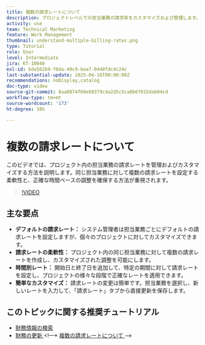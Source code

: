 ```yaml
---
title: 複数の請求レートについて
description: プロジェクトレベルでの担当業務の請求率をカスタマイズおよび管理します。
activity: use
team: Technical Marketing
feature: Work Management
thumbnail: understand-multiple-billing-rates.png
type: Tutorial
role: User
level: Intermediate
jira: KT-10048
exl-id: bda562b9-f8da-49c9-bea7-0440fdc4c24c
last-substantial-update: 2025-04-16T00:00:00Z
recommendations: noDisplay,catalog
doc-type: video
source-git-commit: 8aa0874f60e60379cda2d5c5ca0b6f015dab04cd
workflow-type: tm+mt
source-wordcount: '173'
ht-degree: 10%

---
```



# 複数の請求レートについて

このビデオでは、プロジェクト内の担当業務の請求レートを管理およびカスタマイズする方法を説明します。&#x200B;同じ担当業務に対して複数の請求レートを設定する柔軟性と、正確な時間ベースの調整を確保する方法が重視されます。&#x200B;


>[!VIDEO](https://video.tv.adobe.com/v/3457652/?quality=12&learn=on&enablevpops)

## 主な要点


* **デフォルトの請求レート：** システム管理者は担当業務ごとにデフォルトの請求レートを設定しますが、個々のプロジェクトに対してカスタマイズできます。&#x200B;
* **請求レートの柔軟性：** プロジェクト内の同じ担当業務に対して複数の請求レートを作成し、カスタマイズされた調整を可能にします。&#x200B;
* **時間別レート：** 開始日と終了日を追加して、特定の期間に対して請求レートを設定し、プロジェクトの様々な段階で正確なレートを適用できます。&#x200B;
* **簡単なカスタマイズ：** 請求レートの変更は簡単です。担当業務を選択し、新しいレートを入力して、「請求レート」タブから直接更新を保存します。&#x200B;

## このトピックに関する推奨チュートリアル

* [財務情報の検索](/help/manage-work/project-finances/find-financial-information.md)
* [ 財務の更新 ](/help/manage-work/project-finances/update-and-review-finances.md)
&lt;!—* [ 複数の請求レートについて ](/help/manage-work/project-finances/multiple-billing-rates.md)—>

